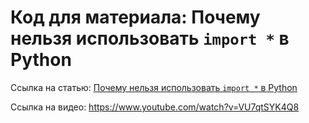 # Код для материала: Почему нельзя использовать `import *` в Python

Ссылка на статью: [Почему нельзя использовать `import *` в Python](https://github.com/ithype/content/tree/main/articles/pochemu-nelzya-ispolzovat-import-all)

Ссылка на видео: https://www.youtube.com/watch?v=VU7qtSYK4Q8
